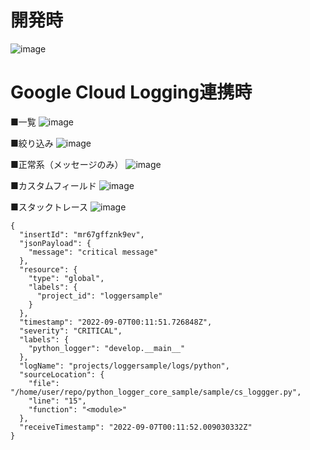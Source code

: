 
# 開発時
![image](https://user-images.githubusercontent.com/1237574/188300248-c1d95f68-dcd5-4e10-b476-047236ba4cf2.png)

# Google Cloud Logging連携時

■一覧
![image](https://user-images.githubusercontent.com/1237574/188300079-bab844bb-82e3-41ae-bcc1-5e400fc4b7d1.png)

■絞り込み
![image](https://user-images.githubusercontent.com/1237574/188300124-9cc5be04-678a-4a54-afe9-a23efb33534d.png)

■正常系（メッセージのみ）
![image](https://user-images.githubusercontent.com/1237574/188300112-ab23b521-63e0-430a-8ba5-63077a8be592.png)

■カスタムフィールド
![image](https://user-images.githubusercontent.com/1237574/188300136-c6bbcad9-ac5c-4847-b7f7-2e5115e7be97.png)

■スタックトレース
![image](https://user-images.githubusercontent.com/1237574/188300040-32b25adb-bc7b-4e6d-853d-abf0a81cc434.png)


```
{
  "insertId": "mr67gffznk9ev",
  "jsonPayload": {
    "message": "critical message"
  },
  "resource": {
    "type": "global",
    "labels": {
      "project_id": "loggersample"
    }
  },
  "timestamp": "2022-09-07T00:11:51.726848Z",
  "severity": "CRITICAL",
  "labels": {
    "python_logger": "develop.__main__"
  },
  "logName": "projects/loggersample/logs/python",
  "sourceLocation": {
    "file": "/home/user/repo/python_logger_core_sample/sample/cs_loggger.py",
    "line": "15",
    "function": "<module>"
  },
  "receiveTimestamp": "2022-09-07T00:11:52.009030332Z"
}
```
